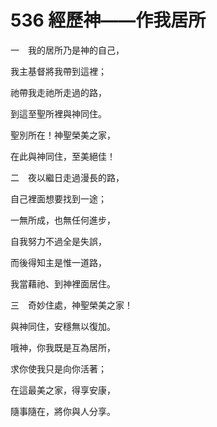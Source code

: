 # 536 經歷神——作我居所

一　我的居所乃是神的自己，

我主基督將我帶到這裡；

祂帶我走祂所走過的路，

到這至聖所裡與神同住。

聖別所在！神聖榮美之家，

在此與神同住，至美絕佳！

二　夜以繼日走過漫長的路，

自己裡面想要找到一途；

一無所成，也無任何進步，

自我努力不過全是失誤，

而後得知主是惟一道路，

我當藉祂、到神裡面居住。

三　奇妙住處，神聖榮美之家！

與神同住，安穩無以復加。

哦神，你我既是互為居所，

求你使我只是向你活著；

在這最美之家，得享安康，

隨事隨在，將你與人分享。

